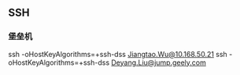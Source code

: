 ## SSH
### 堡垒机
ssh -oHostKeyAlgorithms=+ssh-dss Jiangtao.Wu@10.168.50.21
ssh -oHostKeyAlgorithms=+ssh-dss Deyang.Liu@jump.geely.com
